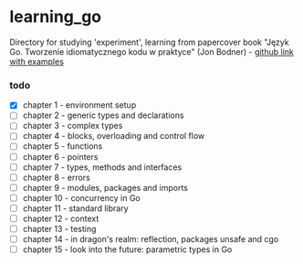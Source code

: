 # learning_go
Directory for studying 'experiment', learning from papercover book "Język Go. Tworzenie idiomatycznego kodu w praktyce" (Jon Bodner) - [github link with examples](https://github.com/learning-go-book)

### todo
- [x] chapter 1 - environment setup
- [ ] chapter 2 - generic types and declarations
- [ ] chapter 3 - complex types
- [ ] chapter 4 - blocks, overloading and control flow
- [ ] chapter 5 - functions
- [ ] chapter 6 - pointers
- [ ] chapter 7 - types, methods and interfaces
- [ ] chapter 8 - errors
- [ ] chapter 9 - modules, packages and imports
- [ ] chapter 10 - concurrency in Go
- [ ] chapter 11 - standard library
- [ ] chapter 12 - context
- [ ] chapter 13 - testing
- [ ] chapter 14 - in dragon's realm: reflection, packages unsafe and cgo
- [ ] chapter 15 - look into the future: parametric types in Go 